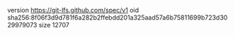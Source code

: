 version https://git-lfs.github.com/spec/v1
oid sha256:8f06f3d9d781f6a282b2ffebdd201a325aad57a6b75811699b723d3029979073
size 12707
